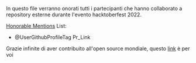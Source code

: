 In questo file verranno onorati tutti i partecipanti che hanno collaborato a repository esterne durante l'evento hacktoberfest 2022.

[Honorable Mentions](https://www.youtube.com/channel/UCWXcdemE-1OGDhaSAPAw-4w) List: 
* @UserGithubProfileTag Pr_Link

Grazie infinite di aver contribuito all'open source mondiale, questo [link](https://www.youtube.com/watch?v=dQw4w9WgXcQ) è per voi